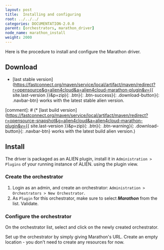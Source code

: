 ```yaml
---
layout: post
title:  Installing and configuring
root: ../../../
categories: DOCUMENTATION-2.0.0
parent: [orchestrators, marathon_driver]
node_name: marathon_install
weight: 2000
---
```


Here is the procedure to install and configure the Marathon driver.

## Download

* [last stable version](https://fastconnect.org/maven/service/local/artifact/maven/redirect?r=opensource&g=alien4cloud&a=alien4cloud-marathon-plugin&v={{ site.last-version }}&p=zip){: .btn}{: .btn-success}{: .download-button}{: .navbar-btn} works with the latest stable alien version.

[comment]: # (* [last build version](https://fastconnect.org/maven/service/local/artifact/maven/redirect?r=opensource-snapshot&g=alien4cloud&a=alien4cloud-marathon-plugin&v={{ site.last-version }}&p=zip){: .btn}{: .btn-warning}{: .download-button}{: .navbar-btn} works with the latest build alien version.)

## Install
The driver is packaged as an ALIEN plugin, install it in `Administration > Plugins` of your running instance of ALIEN.
using the plugin view.

### Create the orchestrator
1. Login as an admin, and create an orchestrator: `Administration > Orchestrators > New Orchestrator`.
2. As `Plugin` for this orchestrator, make sure to select ***Marathon*** from the list. Validate.

### Configure the orchestrator
On the orchestrator list, select and click on the newly created orchestrator.

Set up the orchestrator by simply giving Marathon's URL.
Create an empty location - you don't need to create any resources for now.
